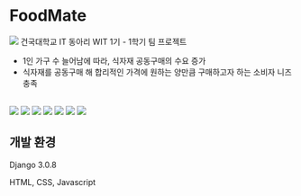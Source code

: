 # FoodMate
<img src="https://blog.kakaocdn.net/dn/dchJUf/btq2nhMis9p/wBlm2jXSn258LfawETKKk0/img.png" />
건국대학교 IT 동아리 WIT 1기 - 1학기 팀 프로젝트

- 1인 가구 수 늘어남에 따라, 식자재 공동구매의 수요 증가
- 식자재를 공동구매 해 합리적인 가격에 원하는 양만큼 구매하고자 하는 소비자 니즈 충족
<br>
<img src="https://blog.kakaocdn.net/dn/D3qrg/btq6wyShb4Y/oR0CPSEItYMuEKSeWP7X0K/img.png" />
<img src="https://blog.kakaocdn.net/dn/bjiMS3/btq6xZhPWpL/PL9msPIRJmJnQcRUJ3HjO0/img.png" />
<img src="https://blog.kakaocdn.net/dn/ciYQ1L/btq6AuOdb2d/7UPCHEqYrCFZJB5RW88k2k/img.png" />
<img src="https://blog.kakaocdn.net/dn/9xtaO/btq6zqlLwq5/rEJ02IAunvBC6m98SFK43k/img.png" />
<img src="https://blog.kakaocdn.net/dn/bcru8h/btq6AuOdaeb/eJdGwKke2P5nku7VZwr0qk/img.png" />
<img src="https://blog.kakaocdn.net/dn/XerwB/btq6xZWtWkR/eZVI2yKBl80knyPvfG9Fw0/img.png" />
<img src="https://blog.kakaocdn.net/dn/cKNbd1/btq6APR9cqS/FejtfgjkM9efK8pm5ZRkH0/img.png" />


## 개발 환경
Django 3.0.8

HTML, CSS, Javascript
